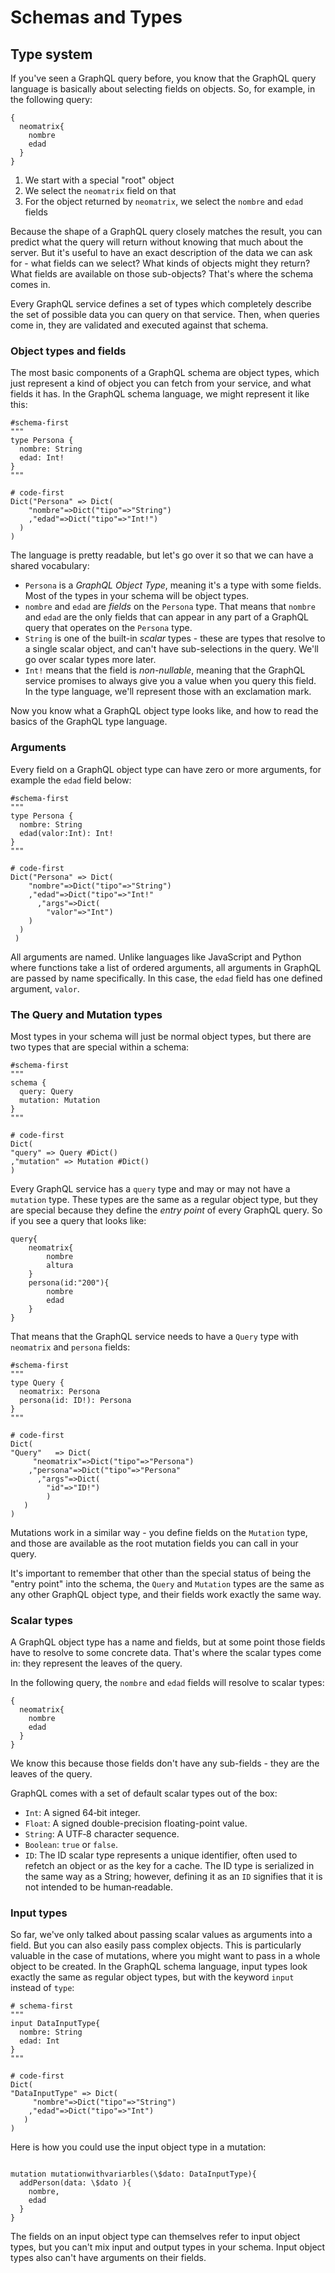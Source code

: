 # Schemas and Types

## Type system

If you've seen a GraphQL query before, you know that the GraphQL query language is basically about selecting fields on objects. So, for example, in the following query:

```text
{
  neomatrix{
  	nombre
  	edad
  }
}
```

1. We start with a special "root" object
2. We select the `neomatrix` field on that
3. For the object returned by `neomatrix`, we select the `nombre` and `edad` fields

Because the shape of a GraphQL query closely matches the result, you can predict what the query will return without knowing that much about the server. But it's useful to have an exact description of the data we can ask for - what fields can we select? What kinds of objects might they return? What fields are available on those sub-objects? That's where the schema comes in.

Every GraphQL service defines a set of types which completely describe the set of possible data you can query on that service. Then, when queries come in, they are validated and executed against that schema.

### Object types and fields

The most basic components of a GraphQL schema are object types, which just represent a kind of object you can fetch from your service, and what fields it has. In the GraphQL schema language, we might represent it like this:

```text
#schema-first
"""
type Persona {
  nombre: String
  edad: Int!
}
"""

# code-first
Dict("Persona" => Dict(
    "nombre"=>Dict("tipo"=>"String")
    ,"edad"=>Dict("tipo"=>"Int!")
  )
)
```

The language is pretty readable, but let's go over it so that we can have a shared vocabulary:

* `Persona` is a _GraphQL Object Type_, meaning it's a type with some fields. Most of the types in your schema will be object types.
* `nombre` and `edad` are _fields_ on the `Persona` type. That means that `nombre` and `edad` are the only fields that can appear in any part of a GraphQL query that operates on the `Persona` type.
* `String` is one of the built-in _scalar_ types - these are types that resolve to a single scalar object, and can't have sub-selections in the query. We'll go over scalar types more later.
* `Int!` means that the field is _non-nullable_, meaning that the GraphQL service promises to always give you a value when you query this field. In the type language, we'll represent those with an exclamation mark.

Now you know what a GraphQL object type looks like, and how to read the basics of the GraphQL type language.

### Arguments

Every field on a GraphQL object type can have zero or more arguments, for example the `edad` field below:

```text
#schema-first
"""
type Persona {
  nombre: String
  edad(valor:Int): Int!
}
"""

# code-first
Dict("Persona" => Dict(
    "nombre"=>Dict("tipo"=>"String")
    ,"edad"=>Dict("tipo"=>"Int!"
      ,"args"=>Dict(
        "valor"=>"Int")
    )
  )
 )
```

All arguments are named. Unlike languages like JavaScript and Python where functions take a list of ordered arguments, all arguments in GraphQL are passed by name specifically. In this case, the `edad` field has one defined argument, `valor`.

### The Query and Mutation types

Most types in your schema will just be normal object types, but there are two types that are special within a schema:

```text
#schema-first
"""
schema {
  query: Query
  mutation: Mutation
}
"""

# code-first
Dict(
"query" => Query #Dict()
,"mutation" => Mutation #Dict()
)
```

Every GraphQL service has a `query` type and may or may not have a `mutation` type. These types are the same as a regular object type, but they are special because they define the _entry point_ of every GraphQL query. So if you see a query that looks like:

```text
query{
    neomatrix{
    	nombre
    	altura
    }
    persona(id:"200"){
    	nombre
    	edad
    }
}
```

That means that the GraphQL service needs to have a `Query` type with `neomatrix` and `persona` fields:

```text
#schema-first
"""
type Query {
  neomatrix: Persona
  persona(id: ID!): Persona
}
"""

# code-first
Dict(
"Query"   => Dict(
     "neomatrix"=>Dict("tipo"=>"Persona")
    ,"persona"=>Dict("tipo"=>"Persona"
      ,"args"=>Dict(
        "id"=>"ID!")
        )
   )
)
```

Mutations work in a similar way - you define fields on the `Mutation` type, and those are available as the root mutation fields you can call in your query.

It's important to remember that other than the special status of being the "entry point" into the schema, the `Query` and `Mutation` types are the same as any other GraphQL object type, and their fields work exactly the same way.

### Scalar types

A GraphQL object type has a name and fields, but at some point those fields have to resolve to some concrete data. That's where the scalar types come in: they represent the leaves of the query.

In the following query, the `nombre` and `edad` fields will resolve to scalar types:

```text
{
  neomatrix{
    nombre
    edad
  }
}
```

We know this because those fields don't have any sub-fields - they are the leaves of the query.

GraphQL comes with a set of default scalar types out of the box:

* `Int`: A signed 64‐bit integer.
* `Float`: A signed double-precision floating-point value.
* `String`: A UTF‐8 character sequence.
* `Boolean`: `true` or `false`.
* `ID`: The ID scalar type represents a unique identifier, often used to refetch an object or as the key for a cache. The ID type is serialized in the same way as a String; however, defining it as an `ID` signifies that it is not intended to be human‐readable.

### Input types

So far, we've only talked about passing scalar values as arguments into a field. But you can also easily pass complex objects. This is particularly valuable in the case of mutations, where you might want to pass in a whole object to be created. In the GraphQL schema language, input types look exactly the same as regular object types, but with the keyword `input` instead of `type`:

```text
# schema-first
"""
input DataInputType{
  nombre: String
  edad: Int
}
"""

# code-first
Dict(
"DataInputType" => Dict(
     "nombre"=>Dict("tipo"=>"String")
    ,"edad"=>Dict("tipo"=>"Int")
   )
)
```

Here is how you could use the input object type in a mutation:

```text

mutation mutationwithvariarbles(\$dato: DataInputType){
  addPerson(data: \$dato ){
    nombre,
    edad
  }
}
```

The fields on an input object type can themselves refer to input object types, but you can't mix input and output types in your schema. Input object types also can't have arguments on their fields.



